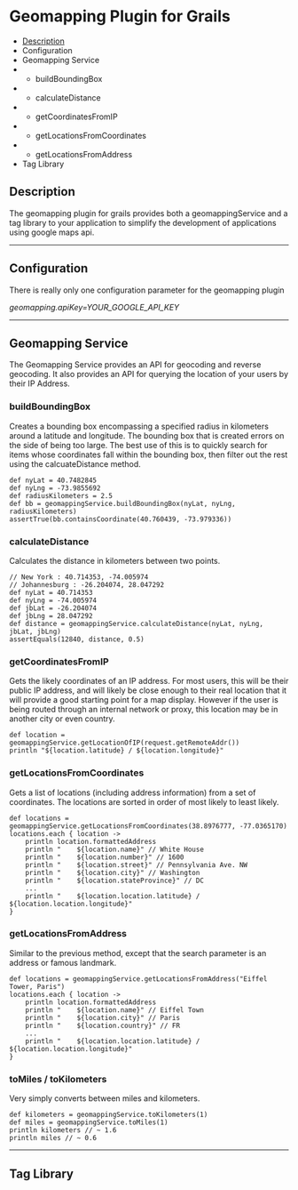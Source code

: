 Geomapping Plugin for Grails
============================
* [Description](#Description)
* Configuration
* Geomapping Service
* * buildBoundingBox
* * calculateDistance
* * getCoordinatesFromIP
* * getLocationsFromCoordinates
* * getLocationsFromAddress
* Tag Library

## Description
The geomapping plugin for grails provides both a geomappingService and a tag library to your application to simplify the development of applications using google maps api.

***
## Configuration
There is really only one configuration parameter for the geomapping plugin

*geomapping.apiKey=YOUR_GOOGLE_API_KEY*

***
## Geomapping Service
The Geomapping Service provides an API for geocoding and reverse geocoding.  It also provides an API for querying the location of your users by their IP Address.

### buildBoundingBox
Creates a bounding box encompassing a specified radius in kilometers around a latitude and longitude.  The bounding box that is created errors on the side of being too large.  The best use of this is to quickly search for items whose coordinates fall within the bounding box, then filter out the rest using the calcuateDistance method.

    def nyLat = 40.7482845
    def nyLng = -73.9855692
    def radiusKilometers = 2.5
    def bb = geomappingService.buildBoundingBox(nyLat, nyLng, radiusKilometers)
    assertTrue(bb.containsCoordinate(40.760439, -73.979336))

### calculateDistance
Calculates the distance in kilometers between two points.

    // New York : 40.714353, -74.005974
    // Johannesburg : -26.204074, 28.047292
    def nyLat = 40.714353
    def nyLng = -74.005974
    def jbLat = -26.204074
    def jbLng = 28.047292
    def distance = geomappingService.calculateDistance(nyLat, nyLng, jbLat, jbLng)
    assertEquals(12840, distance, 0.5)

### getCoordinatesFromIP
Gets the likely coordinates of an IP address.  For most users, this will be their public IP address, and will likely be close enough to their real location that it will provide a good starting point for a map display.  However if the user is being routed through an internal network or proxy, this location may be in another city or even country.
    
    def location = geomappingService.getLocationOfIP(request.getRemoteAddr())
    println "${location.latitude} / ${location.longitude}"

### getLocationsFromCoordinates
Gets a list of locations (including address information) from a set of coordinates.  The locations are sorted in order of most likely to least likely.

    def locations = geomappingService.getLocationsFromCoordinates(38.8976777, -77.0365170)
    locations.each { location ->
        println location.formattedAddress
        println "    ${location.name}" // White House
        println "    ${location.number}" // 1600
        println "    ${location.street}" // Pennsylvania Ave. NW
        println "    ${location.city}" // Washington
        println "    ${location.stateProvince}" // DC
        ... 
        println "    ${location.location.latitude} / ${location.location.longitude}"
    }

### getLocationsFromAddress
Similar to the previous method, except that the search parameter is an address or famous landmark.

    def locations = geomappingService.getLocationsFromAddress("Eiffel Tower, Paris")
    locations.each { location ->
        println location.formattedAddress
        println "    ${location.name}" // Eiffel Town
        println "    ${location.city}" // Paris
        println "    ${location.country}" // FR
        ... 
        println "    ${location.location.latitude} / ${location.location.longitude}"
    }

### toMiles / toKilometers
Very simply converts between miles and kilometers.

    def kilometers = geomappingService.toKilometers(1)
    def miles = geomappingService.toMiles(1)
    println kilometers // ~ 1.6
    println miles // ~ 0.6

***
## Tag Library